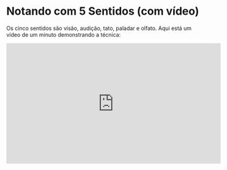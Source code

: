 # Notando com 5 Sentidos (com vídeo)

Os cinco sentidos são visão, audição, tato, paladar e olfato. Aqui está um vídeo de um minuto demonstrando a técnica:

<iframe width="560" height="315" src="https://www.youtube.com/embed/3vBmNlJ0O7I" title="YouTube video player" frameborder="0" allow="accelerometer; autoplay; clipboard-write; encrypted-media; gyroscope; picture-in-picture" allowfullscreen></iframe>